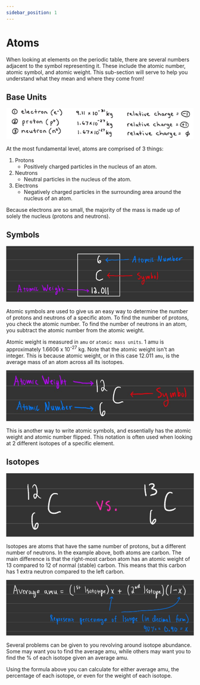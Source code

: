 ```yaml
---
sidebar_position: 1
---
```


# Atoms

When looking at elements on the periodic table, there are several numbers adjacent to the symbol representing it. These include the atomic number, atomic symbol, and atomic weight. This sub-section will serve to help you understand what they mean and where they come from!

## Base Units

![At](/static/img/atomic-weights.png)

At the most fundamental level, atoms are comprised of 3 things:

1. Protons
    - Positively charged particles in the nucleus of an atom.
1. Neutrons
    - Neutral particles in the nucleus of the atom.
1. Electrons
    - Negatively charged particles in the surrounding area around the nucleus of an atom.

Because electrons are so small, the majority of the mass is made up of solely the nucleus (protons and neutrons).
    
## Symbols

![Atomic Symbol Example](/static/img/atomic-symbol.jpg)

Atomic symbols are used to give us an easy way to determine the number of protons and neutrons of a specific atom. To find the number of protons, you check the atomic number. To find the number of neutrons in an atom, you subtract the atomic number from the atomic weight. 

Atomic weight is measured in `amu` or `atomic mass units`. 1 amu is approximately 1.6606 x 10<sup>-27</sup> kg. Note that the atomic weight isn't an integer. This is because atomic weight, or in this case 12.011 `amu`, is the average mass of an atom across all its isotopes.

![Secondary Atomic Symbol](/static/img/atomic-symbol-2.jpg)

This is another way to write atomic symbols, and essentially has the atomic weight and atomic number flipped. This notation is often used when looking at 2 different isotopes of a specific element.

## Isotopes

![Isotope Example](/static/img/isotopes.jpg)

Isotopes are atoms that have the same number of protons, but a different number of neutrons. In the example above, both atoms are carbon. The main difference is that the right-most carbon atom has an atomic weight of 13 compared to 12 of normal (stable) carbon. This means that this carbon has 1 extra neutron compared to the left carbon.

![Isotope Abundance Example](/static/img/isotope-abundance.jpg)

Several problems can be given to you revolving around isotope abundance. Some may want you to find the average amu, while others may want you to find the % of each isotope given an average amu.

Using the formula above you can calculate for either average amu, the percentage of each isotope, or even for the weight of each isotope.